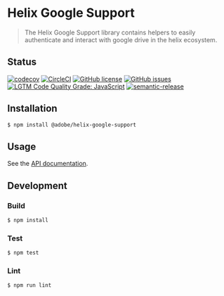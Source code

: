 # Helix Google Support

> The Helix Google Support library contains helpers to easily authenticate and interact with google drive in the helix ecosystem.

## Status
[![codecov](https://img.shields.io/codecov/c/github/adobe/helix-google-support.svg)](https://codecov.io/gh/adobe/helix-google-support)
[![CircleCI](https://img.shields.io/circleci/project/github/adobe/helix-google-support.svg)](https://circleci.com/gh/adobe/helix-google-support)
[![GitHub license](https://img.shields.io/github/license/adobe/helix-google-support.svg)](https://github.com/adobe/helix-google-support/blob/master/LICENSE.txt)
[![GitHub issues](https://img.shields.io/github/issues/adobe/helix-google-support.svg)](https://github.com/adobe/helix-google-support/issues)
[![LGTM Code Quality Grade: JavaScript](https://img.shields.io/lgtm/grade/javascript/g/adobe/helix-google-support.svg?logo=lgtm&logoWidth=18)](https://lgtm.com/projects/g/adobe/helix-google-support)
[![semantic-release](https://img.shields.io/badge/%20%20%F0%9F%93%A6%F0%9F%9A%80-semantic--release-e10079.svg)](https://github.com/semantic-release/semantic-release)

## Installation

```bash
$ npm install @adobe/helix-google-support
```

## Usage

See the [API documentation](docs/API.md).

## Development

### Build

```bash
$ npm install
```

### Test

```bash
$ npm test
```

### Lint

```bash
$ npm run lint
```
